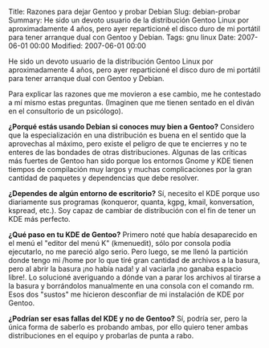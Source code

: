 Title: Razones para dejar Gentoo y probar Debian
Slug: debian-probar
Summary: He sido un devoto usuario de la distribución Gentoo Linux por aproximadamente 4 años, pero ayer reparticioné el disco duro de mi portátil para tener arranque dual con Gentoo y Debian.
Tags: gnu linux
Date: 2007-06-01 00:00
Modified: 2007-06-01 00:00


He sido un devoto usuario de la distribución Gentoo Linux por aproximadamente 4 años, pero ayer reparticioné el disco duro de mi portátil para tener arranque dual con Gentoo y Debian.

Para explicar las razones que me movieron a ese cambio, me he contestado a mí mismo estas preguntas. (Imaginen que me tienen sentado en el diván en el consultorio de un psicólogo).

**¿Porqué estás usando Debian si conoces muy bien a Gentoo?** Considero que la especialización en una distribución es buena en el sentido que la aprovechas al máximo, pero existe el peligro de que te encierres y no te enteres de las bondades de otras distribuciones.  Algunas de las críticas más fuertes de Gentoo han sido porque los entornos Gnome y KDE tienen tiempos de compilación muy largos y muchas complicaciones por la gran cantidad de paquetes y dependencias que debe resolver.

**¿Dependes de algún entorno de escritorio?** Sí, necesito el KDE porque uso diariamente sus programas (konqueror, quanta, kgpg, kmail, konversation, kspread, etc.).  Soy capaz de cambiar de distribución con el fin de tener un KDE más perfecto.

**¿Qué paso en tu KDE de Gentoo?** Primero noté que había desaparecido en el menú el "editor del menú K" (kmenuedit), sólo por consola podía ejecutarlo, no me pareció algo serio. Pero luego, se me llenó la partición donde tengo mi /home por lo que tiré gran cantidad de archivos a la basura, pero al abrir la basura ¡no había nada! y al vaciarla ¡no ganaba espacio libre!.  Lo solucioné averiguando a dónde van a parar los archivos al tirarse a la basura y borrándolos manualmente en una consola con el comando rm.  Esos dos "sustos" me hicieron desconfiar de mi instalación de KDE por Gentoo.

**¿Podrían ser esas fallas del KDE y no de Gentoo?** Sí, podría ser, pero la única forma de saberlo es probando ambas, por ello quiero tener ambas distribuciones en el equipo y probarlas de punta a rabo.
